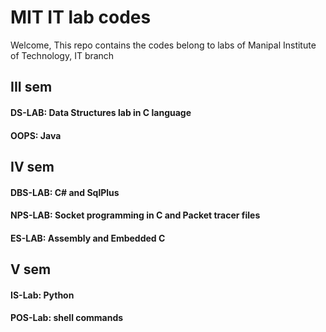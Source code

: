 # MIT IT lab codes

Welcome,
  This repo contains the codes belong to labs of Manipal Institute of Technology, IT branch

## III sem
####  DS-LAB: Data Structures lab in C language 
####  OOPS: Java

## IV sem
####  DBS-LAB: C# and SqlPlus 
####  NPS-LAB: Socket programming in C and Packet tracer files 
####  ES-LAB: Assembly and Embedded C
## V sem
####  IS-Lab: Python
####  POS-Lab: shell commands
